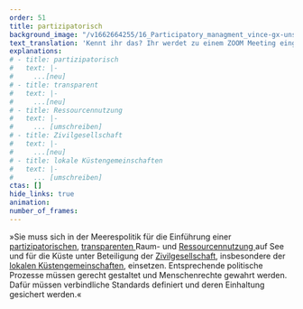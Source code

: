 ```yaml
---
order: 51
title: partizipatorisch
background_image: "/v1662664255/16_Participatory_managment_vince-gx-unsplash_xoairb_fkengg.jpg#4cd4ff"
text_translation: 'Kennt ihr das? Ihr werdet zu einem ZOOM Meeting eingeladen, weil genau eure Expertise gefragt ist, um ein Problem zu lösen, das euch besonders betrifft. Aber komisch: irgendwie scheint keiner zu merken, dass ihr da seid, euer Mikro ist auf stumm, irgendwann fliegt ihr ganz aus dem ZOOM raus und später erfahrt ihr, was über euren Kopf hinweg entschieden wurde.'
explanations:
# - title: partizipatorisch
#   text: |-
#     ...[neu]
# - title: transparent
#   text: |-
#     ...[neu]
# - title: Ressourcennutzung
#   text: |-
#     ... [umschreiben]
# - title: Zivilgesellschaft
#   text: |-
#     ...[neu]
# - title: lokale Küstengemeinschaften
#   text: |-
#     ... [umschreiben]
ctas: []
hide_links: true
animation:
number_of_frames:
---
```

»Sie muss sich in der Meerespolitik für die Einführung einer [partizipatorischen](# "partizipatorisch"), [transparenten ](# "transparent")Raum- und [Ressourcennutzung ](# "Ressourcennutzung")auf See und für die Küste unter Beteiligung der [Zivilgesellschaft](# "Zivilgesellschaft"), insbesondere der [lokalen Küstengemeinschaften](# "lokale Küstengemeinschaften"), einsetzen. Entsprechende politische Prozesse müssen gerecht gestaltet und Menschenrechte gewahrt werden. Dafür müssen verbindliche Standards definiert und deren Einhaltung gesichert werden.«